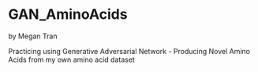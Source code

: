 # GAN_AminoAcids
by Megan Tran

Practicing using Generative Adversarial Network - Producing Novel Amino Acids from my own amino acid dataset
